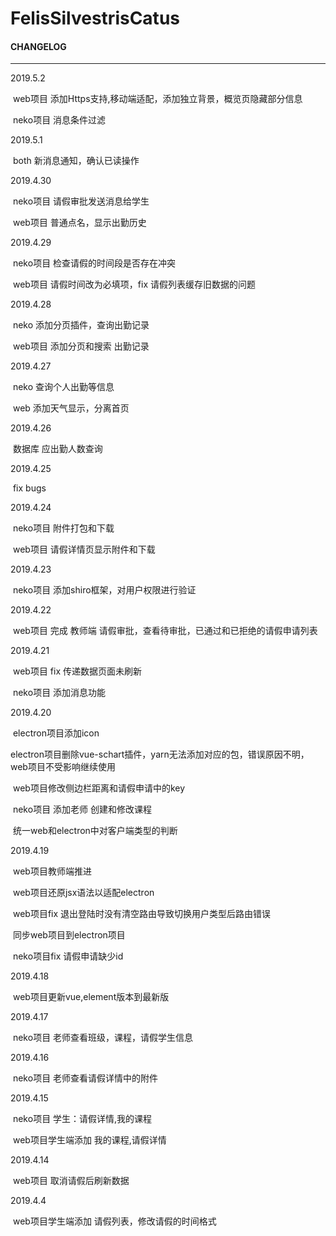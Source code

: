 # FelisSilvestrisCatus

#### CHANGELOG

-------------------

2019.5.2

​	web项目 添加Https支持,移动端适配，添加独立背景，概览页隐藏部分信息

​	neko项目 消息条件过滤

2019.5.1

​	both 新消息通知，确认已读操作

2019.4.30

​	neko项目 请假审批发送消息给学生

​	web项目 普通点名，显示出勤历史

2019.4.29

​	neko项目 检查请假的时间段是否存在冲突

​	web项目 请假时间改为必填项，fix 请假列表缓存旧数据的问题

2019.4.28

​	neko 添加分页插件，查询出勤记录

​	web项目 添加分页和搜索 出勤记录

2019.4.27

​	neko 查询个人出勤等信息

​	web 添加天气显示，分离首页

2019.4.26

​	数据库 应出勤人数查询

2019.4.25

​	fix bugs

2019.4.24

​	neko项目 附件打包和下载

​	web项目 请假详情页显示附件和下载

2019.4.23

​	neko项目 添加shiro框架，对用户权限进行验证

2019.4.22

​	web项目 完成 教师端 请假审批，查看待审批，已通过和已拒绝的请假申请列表

2019.4.21

​	web项目 fix 传递数据页面未刷新

​	neko项目 添加消息功能

2019.4.20

​	electron项目添加icon

​	electron项目删除vue-schart插件，yarn无法添加对应的包，错误原因不明，web项目不受影响继续使用

​	web项目修改侧边栏距离和请假申请中的key

​	neko项目 添加老师 创建和修改课程

​	统一web和electron中对客户端类型的判断

2019.4.19

​	web项目教师端推进

​	web项目还原jsx语法以适配electron

​	web项目fix 退出登陆时没有清空路由导致切换用户类型后路由错误

​	同步web项目到electron项目

​	neko项目fix 请假申请缺少id

2019.4.18

​	web项目更新vue,element版本到最新版

2019.4.17

​	neko项目 老师查看班级，课程，请假学生信息

2019.4.16

​	neko项目 老师查看请假详情中的附件

2019.4.15

​	neko项目 学生：请假详情,我的课程

​	web项目学生端添加 我的课程,请假详情

2019.4.14

​	web项目 取消请假后刷新数据

2019.4.4

​	web项目学生端添加 请假列表，修改请假的时间格式